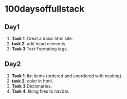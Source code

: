 # 100daysoffullstack


## Day1

1. **Task 1**: Creat a basic html site.
2. **task 2**: add head elements.
3. **Task 3** Text Formating tags.

## Day2

1. **Task 1**: list items (ordered and unordered with nesting).
2. **task 2**: color in html.
3. **Task 3**:Dictionaries.
3. **Task 4**: liking files to navbar.
